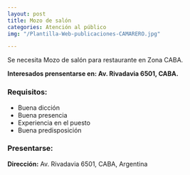 ```yaml
---
layout: post
title: Mozo de salón
categories: Atención al público
img: "/Plantilla-Web-publicaciones-CAMARERO.jpg"

---
```


Se necesita Mozo de salón para restaurante en Zona CABA.

**Interesados prensentarse en: Av. Rivadavia 6501, CABA.**

### Requisitos:

* Buena dicción
* Buena presencia
* Experiencia en el puesto
* Buena predisposición

### Presentarse:

**Dirección:** Av. Rivadavia 6501, CABA, Argentina